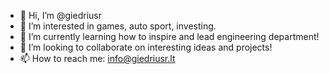- 👋 Hi, I’m @giedriusr
- 👀 I’m interested in games, auto sport, investing.
- 🌱 I’m currently learning how to inspire and lead engineering department!
- 💞️ I’m looking to collaborate on interesting ideas and projects!
- 📫 How to reach me: info@giedriusr.lt

<!---
giedriusr/giedriusr is a ✨ special ✨ repository because its `README.md` (this file) appears on your GitHub profile.
You can click the Preview link to take a look at your changes.
--->
